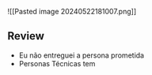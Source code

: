 

![[Pasted image 20240522181007.png]]

## Review
- Eu não entreguei a persona prometida
- Personas Técnicas tem 